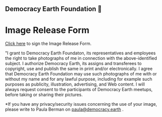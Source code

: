 

## Democracy Earth Foundation 🌿
# Image Release Form

[Click here](https://docs.google.com/forms/d/e/1FAIpQLSel8XCZsu385Eg2o19l9IpLaB89DnIraIOpl1g17X8Y-NCyfw/viewform) to sign the Image Release Form.

"I grant to Democracy Earth Foundaton, its representatives and employees the right to take photographs of me in connection with the above-identified subject. I authorize Democracy Earth, its
assigns and transferees to copyright, use and publish the same in print
and/or electronically. I agree that Democracy Earth Foundation may use such photographs of me
with or without my name and for any lawful purpose, including for example such purposes as publicity, illustration, advertising, and Web content.
I will always request consent to the participants of Democracy Earth meetups, before taking or sharing their pictures. 

*If you have any privacy/security issues concerning the use of your image, please write to Paula Berman on paula@democracy.earth .
